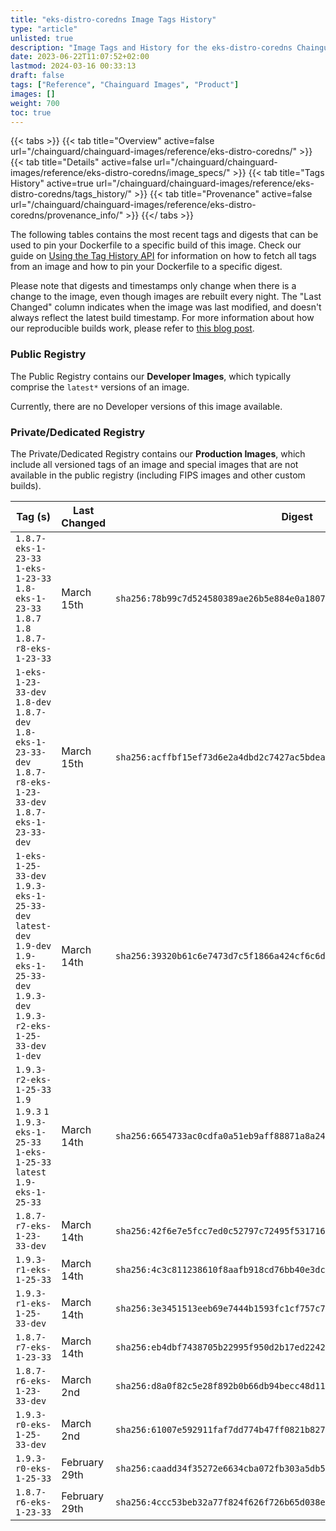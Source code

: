 ```yaml
---
title: "eks-distro-coredns Image Tags History"
type: "article"
unlisted: true
description: "Image Tags and History for the eks-distro-coredns Chainguard Image"
date: 2023-06-22T11:07:52+02:00
lastmod: 2024-03-16 00:33:13
draft: false
tags: ["Reference", "Chainguard Images", "Product"]
images: []
weight: 700
toc: true
---
```


{{< tabs >}}
{{< tab title="Overview" active=false url="/chainguard/chainguard-images/reference/eks-distro-coredns/" >}}
{{< tab title="Details" active=false url="/chainguard/chainguard-images/reference/eks-distro-coredns/image_specs/" >}}
{{< tab title="Tags History" active=true url="/chainguard/chainguard-images/reference/eks-distro-coredns/tags_history/" >}}
{{< tab title="Provenance" active=false url="/chainguard/chainguard-images/reference/eks-distro-coredns/provenance_info/" >}}
{{</ tabs >}}

The following tables contains the most recent tags and digests that can be used to pin your Dockerfile to a specific build of this image. Check our guide on [Using the Tag History API](/chainguard/chainguard-images/using-the-tag-history-api/) for information on how to fetch all tags from an image and how to pin your Dockerfile to a specific digest.

Please note that digests and timestamps only change when there is a change to the image, even though images are rebuilt every night. The "Last Changed" column indicates when the image was last modified, and doesn't always reflect the latest build timestamp. For more information about how our reproducible builds work, please refer to [this blog post](https://www.chainguard.dev/unchained/reproducing-chainguards-reproducible-image-builds).

### Public Registry
The Public Registry contains our **Developer Images**, which typically comprise the `latest*` versions of an image.

Currently, there are no Developer versions of this image available.

### Private/Dedicated Registry
The Private/Dedicated Registry contains our **Production Images**, which include all versioned tags of an image and special images that are not available in the public registry (including FIPS images and other custom builds).

| Tag (s)                                                                                                                                  | Last Changed  | Digest                                                                    |
|------------------------------------------------------------------------------------------------------------------------------------------|---------------|---------------------------------------------------------------------------|
|  `1.8.7-eks-1-23-33` `1-eks-1-23-33` `1.8-eks-1-23-33` `1.8.7` `1.8` `1.8.7-r8-eks-1-23-33`                                              | March 15th    | `sha256:78b99c7d524580389ae26b5e884e0a1807624a4c4abf6c394746ea52f215ee9c` |
|  `1-eks-1-23-33-dev` `1.8-dev` `1.8.7-dev` `1.8-eks-1-23-33-dev` `1.8.7-r8-eks-1-23-33-dev` `1.8.7-eks-1-23-33-dev`                      | March 15th    | `sha256:acffbf15ef73d6e2a4dbd2c7427ac5bdea003633d83421db3aa205b93cc07f3f` |
|  `1-eks-1-25-33-dev` `1.9.3-eks-1-25-33-dev` `latest-dev` `1.9-dev` `1.9-eks-1-25-33-dev` `1.9.3-dev` `1.9.3-r2-eks-1-25-33-dev` `1-dev` | March 14th    | `sha256:39320b61c6e7473d7c5f1866a424cf6c6de99e8a76b905f5e652790aefc5027e` |
|  `1.9.3-r2-eks-1-25-33` `1.9` `1.9.3` `1` `1.9.3-eks-1-25-33` `1-eks-1-25-33` `latest` `1.9-eks-1-25-33`                                 | March 14th    | `sha256:6654733ac0cdfa0a51eb9aff88871a8a24a41d485629e415ec793903b23434b9` |
|  `1.8.7-r7-eks-1-23-33-dev`                                                                                                              | March 14th    | `sha256:42f6e7e5fcc7ed0c52797c72495f531716208af6913d7b893cb98f9aad0bfb8f` |
|  `1.9.3-r1-eks-1-25-33`                                                                                                                  | March 14th    | `sha256:4c3c811238610f8aafb918cd76bb40e3dc9eaa6d23417ad355f554ea4069036b` |
|  `1.9.3-r1-eks-1-25-33-dev`                                                                                                              | March 14th    | `sha256:3e3451513eeb69e7444b1593fc1cf757c7e5bf772e741d1526f95b93e816c93d` |
|  `1.8.7-r7-eks-1-23-33`                                                                                                                  | March 14th    | `sha256:eb4dbf7438705b22995f950d2b17ed2242510402f5da3233bbf7725be1d82076` |
|  `1.8.7-r6-eks-1-23-33-dev`                                                                                                              | March 2nd     | `sha256:d8a0f82c5e28f892b0b66db94becc48d118c3941c67d50341ab37460043f7e4f` |
|  `1.9.3-r0-eks-1-25-33-dev`                                                                                                              | March 2nd     | `sha256:61007e592911faf7dd774b47ff0821b8275b9896b6436eaecc8e2d4fee00e3c4` |
|  `1.9.3-r0-eks-1-25-33`                                                                                                                  | February 29th | `sha256:caadd34f35272e6634cba072fb303a5db59aa9d0900ab6bdc9430623b8254d8a` |
|  `1.8.7-r6-eks-1-23-33`                                                                                                                  | February 29th | `sha256:4ccc53beb32a77f824f626f726b65d038e5f65aca839a6c8070cb5a803ac215a` |

